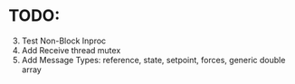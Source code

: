 # TODO:
3. Test Non-Block Inproc
6. Add Receive thread mutex
7. Add Message Types: reference, state, setpoint, forces, generic double array
